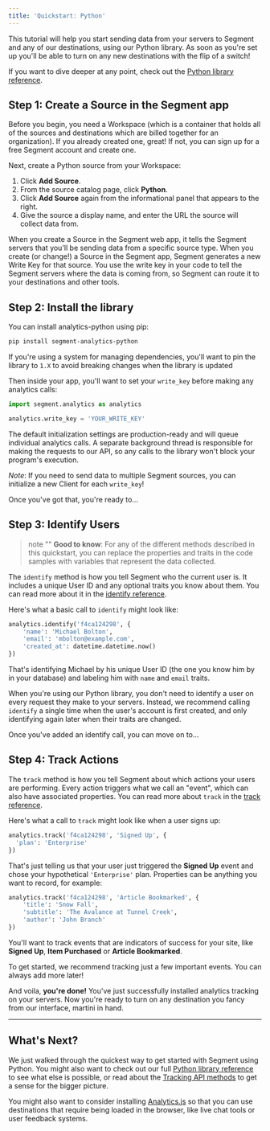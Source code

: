 ```yaml
---
title: 'Quickstart: Python'
---
```



This tutorial will help you start sending data from your servers to Segment and any of our destinations, using our Python library. As soon as you're set up you'll be able to turn on any new destinations with the flip of a switch!

If you want to dive deeper at any point, check out the [Python library reference](/docs/connections/sources/catalog/libraries/server/python).

## Step 1: Create a Source in the Segment app

Before you begin, you need a Workspace (which is a container that holds all of the sources and destinations which are billed together for an organization). If you already created one, great! If not, you can sign up for a free Segment account and create one.

Next, create a Python source from your Workspace:

1. Click **Add Source**.
2. From the source catalog page, click **Python**.
3. Click **Add Source** again from the informational panel that appears to the right.
4. Give the source a display name, and enter the URL the source will collect data from.

When you create a Source in the Segment web app, it tells the Segment servers that you'll be sending data from a specific source type. When you create (or change!) a Source in the Segment app, Segment generates a new Write Key for that source. You use the write key in your code to tell the Segment servers where the data is coming from, so Segment can route it to your destinations and other tools.

## Step 2: Install the library

You can install analytics-python using pip:

```bash
pip install segment-analytics-python
```

If you're using a system for managing dependencies, you'll want to pin the library to `1.X` to avoid breaking changes when the library is updated

Then inside your app, you'll want to set your `write_key` before making any analytics calls:

```python
import segment.analytics as analytics

analytics.write_key = 'YOUR_WRITE_KEY'
```

The default initialization settings are production-ready and will queue individual analytics calls. A separate background thread is responsible for making the requests to our API, so any calls to the library won't block your program's execution.

*Note*: If you need to send data to multiple Segment sources, you can initialize a new Client for each `write_key`!

Once you've got that, you're ready to...


## Step 3: Identify Users

> note ""
> **Good to know**: For any of the different methods described in this quickstart, you can replace the properties and traits in the code samples with variables that represent the data collected.

The `identify` method is how you tell Segment who the current user is. It includes a unique User ID and any optional traits you know about them. You can read more about it in the [identify reference](/docs/connections/sources/catalog/libraries/server/python#identify).

Here's what a basic call to `identify` might look like:

```python
analytics.identify('f4ca124298', {
    'name': 'Michael Bolton',
    'email': 'mbolton@example.com',
    'created_at': datetime.datetime.now()
})
```

That's identifying Michael by his unique User ID (the one you know him by in your database) and labeling him with `name` and `email` traits.

When you're using our Python library, you don't need to identify a user on every request they make to your servers. Instead, we recommend calling `identify` a single time when the user's account is first created, and only identifying again later when their traits are changed.

Once you've added an identify call, you can move on to...


## Step 4: Track Actions

The `track` method is how you tell Segment about which actions your users are performing. Every action triggers what we call an "event", which can also have associated properties. You can read more about `track` in the [track reference](/docs/connections/sources/catalog/libraries/server/python/#track).

Here's what a call to `track` might look like when a user signs up:

```python
analytics.track('f4ca124298', 'Signed Up', {
  'plan': 'Enterprise'
})
```

That's just telling us that your user just triggered the **Signed Up** event and chose your hypothetical `'Enterprise'` plan. Properties can be anything you want to record, for example:

```python
analytics.track('f4ca124298', 'Article Bookmarked', {
    'title': 'Snow Fall',
    'subtitle': 'The Avalance at Tunnel Creek',
    'author': 'John Branch'
})
```

You'll want to track events that are indicators of success for your site, like **Signed Up**, **Item Purchased** or **Article Bookmarked**.

To get started, we recommend tracking just a few important events. You can always add more later!

And voila, **you're done!** You've just successfully installed analytics tracking on your servers. Now you're ready to turn on any destination you fancy from our interface, martini in hand.


---


## What's Next?

We just walked through the quickest way to get started with Segment using Python. You might also want to check out our full [Python library reference](/docs/connections/sources/catalog/libraries/server/python/) to see what else is possible, or read about the [Tracking API methods](/docs/connections/sources/catalog/libraries/server/http/) to get a sense for the bigger picture.

You might also want to consider installing [Analytics.js](/docs/connections/sources/catalog/libraries/website/javascript/quickstart/) so that you can use destinations that require being loaded in the browser, like live chat tools or user feedback systems.
